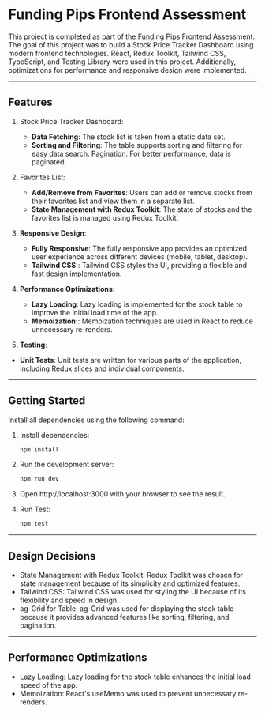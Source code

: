 # Funding Pips Frontend Assessment 


This project is completed as part of the Funding Pips Frontend Assessment. The goal of this project was to build a Stock Price Tracker Dashboard using modern frontend technologies. React, Redux Toolkit, Tailwind CSS, TypeScript, and Testing Library were used in this project. Additionally, optimizations for performance and responsive design were implemented.

---

## **Features**


1. Stock Price Tracker Dashboard:
   - **Data Fetching**: The stock list is taken from a static data set.
   - **Sorting and Filtering**: The table supports sorting and filtering for easy data search.
Pagination: For better performance, data is paginated.

2. Favorites List:
   - **Add/Remove from Favorites**: Users can add or remove stocks from their favorites list and view them in a separate list.
   - **State Management with Redux Toolkit**: The state of stocks and the favorites list is managed using Redux Toolkit.

3. **Responsive Design**:
   - **Fully Responsive**: The fully responsive app provides an optimized user experience across different devices (mobile, tablet, desktop).
   - **Tailwind CSS:**: Tailwind CSS styles the UI, providing a flexible and fast design implementation.
  
4. **Performance Optimizations**:
   - **Lazy Loading**: Lazy loading is implemented for the stock table to improve the initial load time of the app.
   - **Memoization:**:  Memoization techniques are used in React to reduce unnecessary re-renders.
  
  5. **Testing**:
   - **Unit Tests**: Unit tests are written for various parts of the application, including Redux slices and individual components.
  
---



## **Getting Started**

Install all dependencies using the following command:

1. Install dependencies:
   ```bash
   npm install
   ```
2. Run the development server:
   ```bash
   npm run dev
   ```
   
3. Open http://localhost:3000 with your browser to see the result.

4. Run Test:
   ```bash
   npm test
   ```
---

## **Design Decisions**


   - State Management with Redux Toolkit: Redux Toolkit was chosen for state management because of its simplicity and optimized features.
   - Tailwind CSS: Tailwind CSS was used for styling the UI because of its flexibility and speed in design.
   - ag-Grid for Table: ag-Grid was used for displaying the stock table because it provides advanced features like sorting, filtering, and pagination.

---

## **Performance Optimizations**

   - Lazy Loading: Lazy loading for the stock table enhances the initial load speed of the app.
   - Memoization: React's useMemo was used to prevent unnecessary re-renders.



